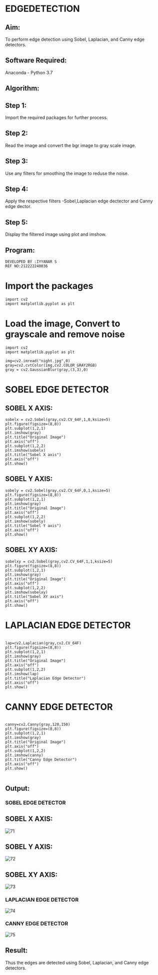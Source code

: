 # EDGEDETECTION

## Aim:
To perform edge detection using Sobel, Laplacian, and Canny edge detectors.

## Software Required:
Anaconda - Python 3.7

## Algorithm:
## Step 1:
Import the required packages for further process.

## Step 2:
Read the image and convert the bgr image to gray scale image.

## Step 3:
Use any filters for smoothing the image to reduse the noise.

## Step 4:
Apply the respective filters -Sobel,Laplacian edge dectector and Canny edge dector.

## Step 5:
Display the filtered image using plot and imshow.

## Program:
```
DEVELOPED BY :IYYANAR S
REF NO:212222240036

``` 
# Import the packages
```
import cv2
import matplotlib.pyplot as plt
```

# Load the image, Convert to grayscale and remove noise
```
import cv2
import matplotlib.pyplot as plt

img=cv2.imread("night.jpg",0)
gray=cv2.cvtColor(img,cv2.COLOR_GRAY2RGB)
gray = cv2.GaussianBlur(gray,(3,3),0)
```

# SOBEL EDGE DETECTOR

## SOBEL X AXIS:
```
sobelx = cv2.Sobel(gray,cv2.CV_64F,1,0,ksize=5)
plt.figure(figsize=(8,8))
plt.subplot(1,2,1)
plt.imshow(gray)
plt.title("Original Image")
plt.axis("off")
plt.subplot(1,2,2)
plt.imshow(sobelx)
plt.title("Sobel X axis")
plt.axis("off")
plt.show()
```
## SOBEL Y AXIS:
```
sobely = cv2.Sobel(gray,cv2.CV_64F,0,1,ksize=5)
plt.figure(figsize=(8,8))
plt.subplot(1,2,1)
plt.imshow(gray)
plt.title("Original Image")
plt.axis("off")
plt.subplot(1,2,2)
plt.imshow(sobely)
plt.title("Sobel Y axis")
plt.axis("off")
plt.show()
```
## SOBEL XY AXIS:
```
sobelxy = cv2.Sobel(gray,cv2.CV_64F,1,1,ksize=5)
plt.figure(figsize=(8,8))
plt.subplot(1,2,1)
plt.imshow(gray)
plt.title("Original Image")
plt.axis("off")
plt.subplot(1,2,2)
plt.imshow(sobelxy)
plt.title("Sobel XY axis")
plt.axis("off")
plt.show()
```

# LAPLACIAN EDGE DETECTOR
```

lap=cv2.Laplacian(gray,cv2.CV_64F)
plt.figure(figsize=(8,8))
plt.subplot(1,2,1)
plt.imshow(gray)
plt.title("Original Image")
plt.axis("off")
plt.subplot(1,2,2)
plt.imshow(lap)
plt.title("Laplacian Edge Detector")
plt.axis("off")
plt.show()
```

# CANNY EDGE DETECTOR
```

canny=cv2.Canny(gray,120,150)
plt.figure(figsize=(8,8))
plt.subplot(1,2,1)
plt.imshow(gray)
plt.title("Original Image")
plt.axis("off")
plt.subplot(1,2,2)
plt.imshow(canny)
plt.title("Canny Edge Detector")
plt.axis("off")
plt.show()


```
## Output:
### SOBEL EDGE DETECTOR

## SOBEL X AXIS:
![71](https://github.com/Iyyanar22009120/EDGEDETECTION/assets/118680259/f0029960-b152-46b6-9e28-706ed0e5d864)

## SOBEL Y AXIS:
![72](https://github.com/Iyyanar22009120/EDGEDETECTION/assets/118680259/a7ff51f9-e226-4ccb-acbb-19e287b8842c)

## SOBEL XY AXIS:

![73](https://github.com/Iyyanar22009120/EDGEDETECTION/assets/118680259/c30baeba-66bf-4fe9-919a-67c70e7717f4)

### LAPLACIAN EDGE DETECTOR

![74](https://github.com/Iyyanar22009120/EDGEDETECTION/assets/118680259/13a33b0c-9822-4712-a01e-fca2c2e5f1f1)

### CANNY EDGE DETECTOR
![75](https://github.com/Iyyanar22009120/EDGEDETECTION/assets/118680259/d03b5b04-9e4b-463e-9b0e-36a452b48357)


## Result:
Thus the edges are detected using Sobel, Laplacian, and Canny edge detectors.
